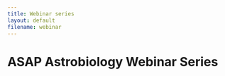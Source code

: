 ```yaml
---
title: Webinar series
layout: default
filename: webinar
--- 
```


# ASAP Astrobiology Webinar Series
